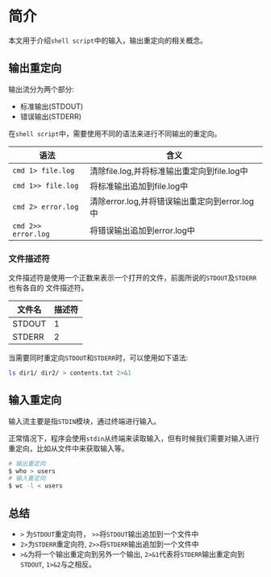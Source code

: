 # 简介

本文用于介绍`shell script`中的输入，输出重定向的相关概念。

## 输出重定向

输出流分为两个部分:

* 标准输出(STDOUT)
* 错误输出(STDERR)

在`shell script`中，需要使用不同的语法来进行不同输出的重定向。

| 语法   | 含义 |
|--------|------|
| `cmd 1> file.log` | 清除file.log,并将标准输出重定向到file.log中 |
| `cmd 1>> file.log` | 将标准输出追加到file.log中 |
| `cmd 2> error.log` | 清除error.log,并将错误输出重定向到error.log中 |
| `cmd 2>> error.log` | 将错误输出追加到error.log中 | 

### 文件描述符

文件描述符是使用一个正数来表示一个打开的文件，前面所说的`STDOUT`及`STDERR`也有各自的
文件描述符。

| 文件名   | 描述符  |
|----------|--------|
| STDOUT    | 1  |
| STDERR    | 2   |

当需要同时重定向`STDOUT`和`STDERR`时，可以使用如下语法:

```sh
ls dir1/ dir2/ > contents.txt 2>&1
```

## 输入重定向

输入流主要是指`STDIN`模块，通过终端进行输入。

正常情况下，程序会使用`stdin`从终端来读取输入，但有时候我们需要对输入进行重定向，比如从文件中来获取输入等。

```sh
# 输出重定向
$ who > users
# 输入重定向
$ wc -l < users
```

## 总结

* `>` 为`STDOUT`重定向符， `>>`将`STDOUT`输出追加到一个文件中
* `2>`为`STDERR`重定向符, `2>>`将`STDERR`输出追加到一个文件中
* `>&`为将一个输出重定向到另外一个输出, `2>&1`代表将`STDERR`输出重定向到`STDOUT`, `1>&2`与之相反。
